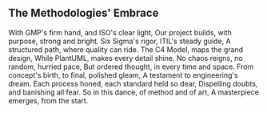 ## The Methodologies' Embrace

With GMP's firm hand, and ISO's clear light,
Our project builds, with purpose, strong and bright.
Six Sigma's rigor, ITIL's steady guide,
A structured path, where quality can ride.
The C4 Model, maps the grand design,
While PlantUML, makes every detail shine.
No chaos reigns, no random, hurried pace,
But ordered thought, in every time and space.
From concept's birth, to final, polished gleam,
A testament to engineering's dream.
Each process honed, each standard held so dear,
Dispelling doubts, and banishing all fear.
So in this dance, of method and of art,
A masterpiece emerges, from the start.
